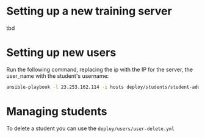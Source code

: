 # Setting up a new training server

tbd

# Setting up new users

Run the following command, replacing the ip with the IP for the server, the user_name with the student's username:
```bash
ansible-playbook -l 23.253.162.114 -i hosts deploy/students/student-add.yml -e "user_name=mike-test2 port=8001" -u root
```

# Managing students

To delete a student you can use the `deploy/users/user-delete.yml`
